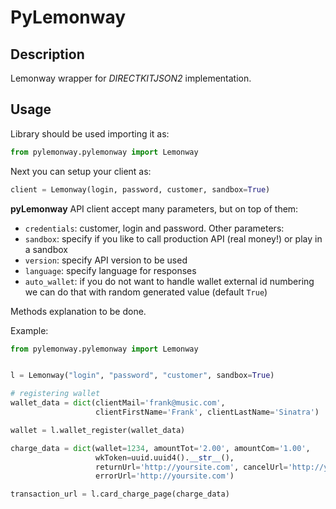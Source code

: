 PyLemonway
==========

Description
-----------

Lemonway wrapper for *DIRECTKITJSON2* implementation.


Usage
-----

Library should be used importing it as:
```python
from pylemonway.pylemonway import Lemonway
```
Next you can setup your client as:
```python
client = Lemonway(login, password, customer, sandbox=True)
```
**pyLemonway** API client accept many parameters, but on top of them:

- `credentials`: customer, login and password. Other parameters:
- `sandbox`: specify if you like to call production API (real money!) or play in a sandbox
- `version`: specify API version to be used
- `language`: specify language for responses
- `auto_wallet`: if you do not want to handle wallet external id numbering we can do that with random generated value (default `True`)

Methods explanation to be done.

Example:

```python
from pylemonway.pylemonway import Lemonway


l = Lemonway("login", "password", "customer", sandbox=True)

# registering wallet
wallet_data = dict(clientMail='frank@music.com',
                   clientFirstName='Frank', clientLastName='Sinatra')

wallet = l.wallet_register(wallet_data)

charge_data = dict(wallet=1234, amountTot='2.00', amountCom='1.00',
                   wkToken=uuid.uuid4().__str__(),
                   returnUrl='http://yoursite.com', cancelUrl='http://yoursite.com',
                   errorUrl='http://yoursite.com')

transaction_url = l.card_charge_page(charge_data)
```
